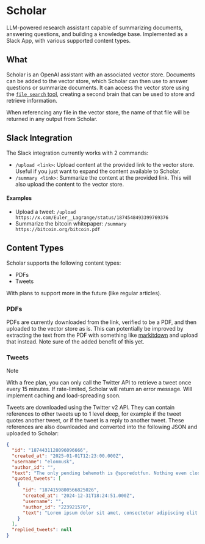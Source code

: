 # Scholar

LLM-powered research assistant capable of summarizing documents, answering questions, and building a knowledge base.
Implemented as a Slack App, with various supported content types.

## What

Scholar is an OpenAI assistant with an associated vector store. Documents can be added to the vector store, which Scholar
can then use to answer questions or summarize documents. It can access the vector store using the [`file_search` tool](https://platform.openai.com/docs/assistants/tools/file-search),
creating a second brain that can be used to store and retrieve information.

When referencing any file in the vector store, the name of that file will be returned in any output from Scholar.

## Slack Integration
The Slack integration currently works with 2 commands:
- `/upload <link>`: Upload content at the provided link to the vector store. Useful if you just want to expand the content available to Scholar.
- `/summary <link>`: Summarize the content at the provided link. This will also upload the content to the vector store.

#### Examples

- Upload a tweet: `/upload https://x.com/Euler__Lagrange/status/1874548493399769376`
- Summarize the bitcoin whitepaper: `/summary https://bitcoin.org/bitcoin.pdf`

## Content Types
Scholar supports the following content types:
- PDFs
- Tweets

With plans to support more in the future (like regular articles).

### PDFs
PDFs are currently downloaded from the link, verified to be a PDF, and then uploaded to the vector store as is. This
can potentially be improved by extracting the text from the PDF with something like [markitdown](https://github.com/microsoft/markitdown)
and upload that instead. Note sure of the added benefit of this yet.

### Tweets
> [!NOTE]
> With a free plan, you can only call the Twitter API to retrieve a tweet once every 15 minutes.
> If rate-limited, Scholar will return an error message. Will implement caching and load-spreading soon.

Tweets are downloaded using the Twitter v2 API. They can contain references to other tweets up to 1 level deep, for example
if the tweet quotes another tweet, or if the tweet is a reply to another tweet. These references are also downloaded and converted into
the following JSON and uploaded to Scholar:

```json
{
  "id": "1874431128096096666",
  "created_at": "2025-01-01T12:23:00.000Z",
  "username": "elonmusk",
  "author_id": "",
  "text": "The only pending behemoth is @sporedotfun. Nothing even close is being done.",
  "quoted_tweets": [
    {
      "id": "1874159800566825026",
      "created_at": "2024-12-31T18:24:51.000Z",
      "username": "",
      "author_id": "223921570",
      "text": "Lorem ipsum dolor sit amet, consectetur adipiscing elit. ",
    }
  ],
  "replied_tweets": null
}
```
